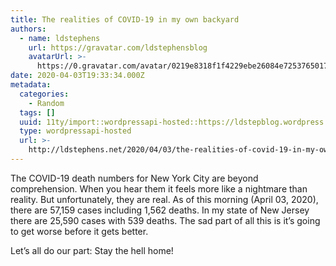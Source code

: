 ```yaml
---
title: The realities of COVID-19 in my own backyard
authors:
  - name: ldstephens
    url: https://gravatar.com/ldstephensblog
    avatarUrl: >-
      https://0.gravatar.com/avatar/0219e8318f1f4229ebe26084e7253765017f43ca0c631be37dc6d0b8ad6e40a4?s=96&d=identicon&r=G
date: 2020-04-03T19:33:34.000Z
metadata:
  categories:
    - Random
  tags: []
  uuid: 11ty/import::wordpressapi-hosted::https://ldstepblog.wordpress.com/?p=2128
  type: wordpressapi-hosted
  url: >-
    http://ldstephens.net/2020/04/03/the-realities-of-covid-19-in-my-own-backyard/
---
```

The COVID-19 death numbers for New York City are beyond comprehension. When you hear them it feels more like a nightmare than reality. But unfortunately, they are real. As of this morning (April 03, 2020), there are 57,159 cases including 1,562 deaths. In my state of New Jersey there are 25,590 cases with 539 deaths. The sad part of all this is it’s going to get worse before it gets better.

Let’s all do our part: Stay the hell home!